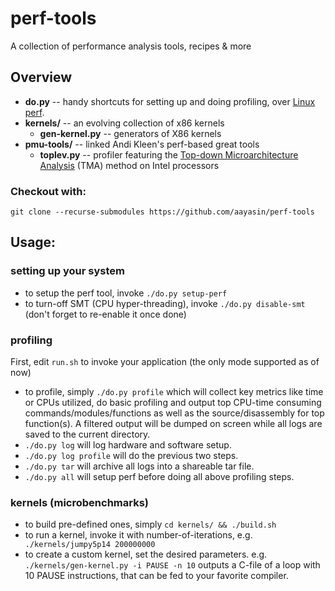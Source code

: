 # perf-tools
A collection of performance analysis tools, recipes &amp; more

## Overview
* **do.py** -- handy shortcuts for setting up and doing profiling, over [Linux perf](https://perf.wiki.kernel.org/index).
* **kernels/** -- an evolving collection of x86 kernels
  * **gen-kernel.py** -- generators of X86 kernels
* **pmu-tools/** -- linked Andi Kleen's perf-based great tools
  * **toplev.py** -- profiler featuring the [Top-down Microarchitecture Analysis](http://bit.ly/tma-ispass14) (TMA) method on Intel processors

### Checkout with: 
`git clone --recurse-submodules https://github.com/aayasin/perf-tools`


## Usage:
### setting up your system
* to setup the perf tool, invoke `./do.py setup-perf`
* to turn-off SMT (CPU hyper-threading), invoke `./do.py disable-smt` (don't forget to re-enable it once done)

### profiling
First, edit `run.sh` to invoke your application (the only mode supported as of now)
* to profile, simply `./do.py profile` which will collect key metrics like time or CPUs utilized,
    do basic profiling and output top CPU-time consuming commands/modules/functions as well as
    the source/disassembly for top function(s). A filtered output will be dumped on screen
    while all logs are saved to the current directory.
* `./do.py log` will log hardware and software setup.
* `./do.py log profile` will do the previous two steps.
* `./do.py tar` will archive all logs into a shareable tar file.
* `./do.py all` will setup perf before doing all above profiling steps.

### kernels (microbenchmarks)
* to build pre-defined ones, simply `cd kernels/ && ./build.sh`
* to run a kernel, invoke it with number-of-iterations, e.g.
`    ./kernels/jumpy5p14 200000000`
* to create a custom kernel, set the desired parameters. e.g.
`    ./kernels/gen-kernel.py -i PAUSE -n 10`
  outputs a C-file of a loop with 10 PAUSE instructions, that can be fed to your favorite compiler.
